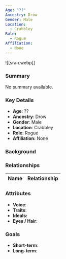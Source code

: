 ```yaml
---
Age: "??"
Ancestry: Drow
Gender: Male
Location:
  - Crabbley
Role:
  - Rogue
Affiliation:
  - None
---
```


![[sran.webp]]
### Summary
No summary available.

### Key Details
- **Age**: ??
- **Ancestry**: Drow
- **Gender**: Male
- **Location**: Crabbley
- **Role**: Rogue
- **Affiliation:** None

### Background


### Relationships

| Name  | Relationship |
| ----- | ------------ |

### Attributes
- **Voice**:
- **Traits**:  
- **Ideals:**
- **Eyes / Hair**:  

### Goals
- **Short-term**:  
- **Long-term**:  
